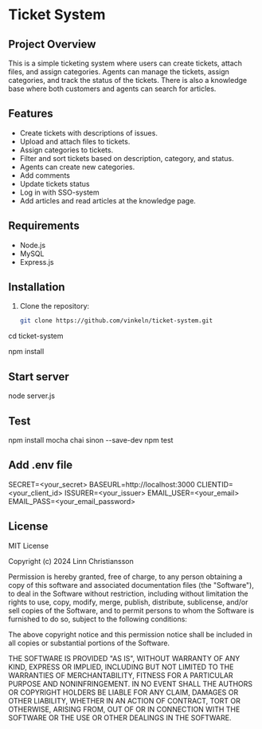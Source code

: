 # Ticket System

## Project Overview
This is a simple ticketing system where users can create tickets, attach files, and assign categories. Agents can manage the tickets, assign categories, and track the status of the tickets.
There is also a knowledge base where both customers and agents can search for articles.

## Features
- Create tickets with descriptions of issues.
- Upload and attach files to tickets.
- Assign categories to tickets.
- Filter and sort tickets based on description, category, and status.
- Agents can create new categories.
- Add comments
- Update tickets status
- Log in with SSO-system
- Add articles and read articles at the knowledge page.

## Requirements
- Node.js
- MySQL
- Express.js

## Installation
1. Clone the repository:
   ```bash
   git clone https://github.com/vinkeln/ticket-system.git

cd ticket-system

npm install


## Start server
node server.js

## Test
npm install mocha chai sinon --save-dev
npm test



## Add .env file
SECRET=<your_secret>
BASEURL=http://localhost:3000
CLIENTID=<your_client_id>
ISSURER=<your_issuer>
EMAIL_USER=<your_email>
EMAIL_PASS=<your_email_password>

## License
MIT License

Copyright (c) 2024 Linn Christiansson

Permission is hereby granted, free of charge, to any person obtaining a copy
of this software and associated documentation files (the "Software"), to deal
in the Software without restriction, including without limitation the rights
to use, copy, modify, merge, publish, distribute, sublicense, and/or sell
copies of the Software, and to permit persons to whom the Software is
furnished to do so, subject to the following conditions:

The above copyright notice and this permission notice shall be included in all
copies or substantial portions of the Software.

THE SOFTWARE IS PROVIDED "AS IS", WITHOUT WARRANTY OF ANY KIND, EXPRESS OR
IMPLIED, INCLUDING BUT NOT LIMITED TO THE WARRANTIES OF MERCHANTABILITY,
FITNESS FOR A PARTICULAR PURPOSE AND NONINFRINGEMENT. IN NO EVENT SHALL THE
AUTHORS OR COPYRIGHT HOLDERS BE LIABLE FOR ANY CLAIM, DAMAGES OR OTHER
LIABILITY, WHETHER IN AN ACTION OF CONTRACT, TORT OR OTHERWISE, ARISING FROM,
OUT OF OR IN CONNECTION WITH THE SOFTWARE OR THE USE OR OTHER DEALINGS IN THE
SOFTWARE.



